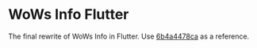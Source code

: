 # WoWs Info Flutter
The final rewrite of WoWs Info in Flutter. Use [6b4a4478ca](https://github.com/WoWs-Info/WoWs-Info-End/tree/6b4a4478ca329fd2996fb70c0a1fab2e5d40d048) as a reference.
